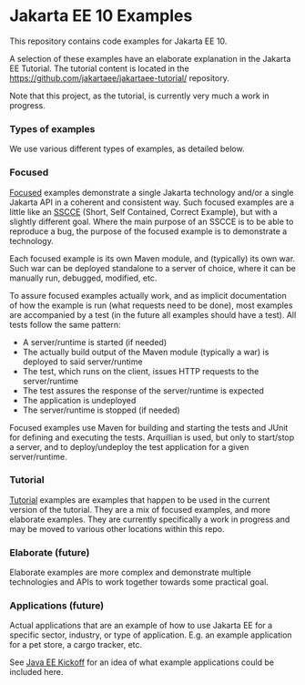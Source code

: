 # Jakarta EE 10 Examples


This repository contains code examples for Jakarta EE 10.

A selection of these examples have an elaborate explanation in the Jakarta EE Tutorial. The tutorial content is located in the 
https://github.com/jakartaee/jakartaee-tutorial/ repository.

Note that this project, as the tutorial, is currently very much a work in progress.

### Types of examples

We use various different types of examples, as detailed below.

### Focused

[Focused](focused/README.md) examples demonstrate a single Jakarta technology and/or a single Jakarta API in a coherent and consistent way. 
Such focused examples are a little like an [SSCCE](http://sscce.org) (Short, Self Contained, Correct Example), 
but with a slightly different goal. Where the main purpose of an SSCCE is to be able to reproduce a bug, the purpose
of the focused example is to demonstrate a technology.

Each focused example is its own Maven module, and (typically) its own war. Such war can be deployed standalone to a server of choice, where it can be manually run, debugged, modified, etc.

To assure focused examples actually work, and as implicit documentation of how the example is run (what requests need to be done), most examples are accompanied by a test (in the future all examples should have a test). All tests follow the same pattern:

* A server/runtime is started (if needed)
* The actually build output of the Maven module (typically a war) is deployed to said server/runtime
* The test, which runs on the client, issues HTTP requests to the server/runtime
* The test assures the response of the server/runtime is expected
* The application is undeployed
* The server/runtime is stopped (if needed)

Focused examples use Maven for building and starting the tests and JUnit for defining and executing the tests. Arquillian is used, but only to start/stop a server, and to deploy/undeploy the test application for a given server/runtime.


### Tutorial

[Tutorial](tutorial/README.md) examples are examples that happen to be used in the current version of the tutorial. They are a mix of focused examples, and more elaborate examples. They are currently specifically a work in progress and may be moved to various other locations within this repo.

### Elaborate (future)

Elaborate examples are more complex and demonstrate multiple technologies and APIs to work together towards some practical goal.

### Applications (future)

Actual applications that are an example of how to use Jakarta EE for a specific sector, industry, or type of application. E.g. an example application for a pet store, a cargo tracker, etc.

See [Java EE Kickoff](https://github.com/javaeekickoff) for an idea of what example applications could be included here.
